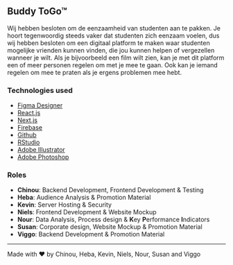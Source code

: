 ## Buddy ToGo™

Wij hebben besloten om de eenzaamheid van studenten aan te pakken. Je hoort tegenwoordig steeds vaker dat studenten zich eenzaam voelen, dus wij hebben besloten om een digitaal platform te maken waar studenten mogelijke vrienden kunnen vinden, die jou kunnen helpen of vergezellen wanneer je wilt. Als je bijvoorbeeld een film wilt zien, kan je met dit platform een of meer personen regelen om met je mee te gaan. Ook kan je iemand regelen om mee te praten als je ergens problemen mee hebt.

### Technologies used
* [Figma Designer](https://www.figma.com/)
* [React.js](https://reactjs.org/)
* [Next.js](https://nextjs.org/)
* [Firebase](https://firebase.google.com/)
* [Github](https://github.com/)
* [RStudio](https://www.rstudio.com/)
* [Adobe Illustrator](https://www.adobe.com/nl/products/illustrator.html)
* [Adobe Photoshop](https://www.adobe.com/nl/products/photoshop.html)


### Roles
- <strong>Chinou</strong>: Backend Development, Frontend Development & Testing
- <strong>Heba</strong>: Audience Analysis & Promotion Material
- <strong>Kevin</strong>: Server Hosting & Security
- <strong>Niels</strong>: Frontend Development & Website Mockup
- <strong>Nour</strong>: Data Analysis, Process design & <strong>K</strong>ey <strong>P</strong>erformance <strong>I</strong>ndicators
- <strong>Susan</strong>: Corporate design, Website Mockup & Promotion Material
- <strong>Viggo</strong>: Backend Development & Promotion Material



***

Made with ❤ by Chinou, Heba, Kevin, Niels, Nour, Susan and Viggo
